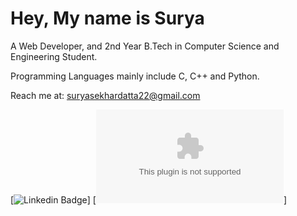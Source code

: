 # Hey, My name is Surya

A Web Developer, and 2nd Year B.Tech in Computer Science and Engineering Student. 

Programming Languages mainly include C, C++ and Python.

Reach me at: suryasekhardatta22@gmail.com

[![Linkedin Badge](https://img.shields.io/badge/-LinkedIn-blue?style=flat-square&logo=Linkedin&logoColor=white&link=https://www.linkedin.com/in/surya-sekhar-datta/)]
[![Email badge](https://img.shields.io/badge/E--Mail-suryasekhardatta22%40gmail.com-important&link=mailto:suryasekhardatta22@gmail.com)]
